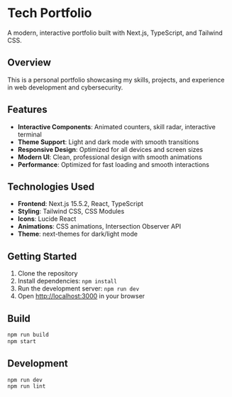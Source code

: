 # Tech Portfolio

A modern, interactive portfolio built with Next.js, TypeScript, and Tailwind CSS.

## Overview

This is a personal portfolio showcasing my skills, projects, and experience in web development and cybersecurity.

## Features

- **Interactive Components**: Animated counters, skill radar, interactive terminal
- **Theme Support**: Light and dark mode with smooth transitions
- **Responsive Design**: Optimized for all devices and screen sizes
- **Modern UI**: Clean, professional design with smooth animations
- **Performance**: Optimized for fast loading and smooth interactions

## Technologies Used

- **Frontend**: Next.js 15.5.2, React, TypeScript
- **Styling**: Tailwind CSS, CSS Modules
- **Icons**: Lucide React
- **Animations**: CSS animations, Intersection Observer API
- **Theme**: next-themes for dark/light mode

## Getting Started

1. Clone the repository
2. Install dependencies: `npm install`
3. Run the development server: `npm run dev`
4. Open [http://localhost:3000](http://localhost:3000) in your browser

## Build

```bash
npm run build
npm start
```

## Development

```bash
npm run dev
npm run lint
```
